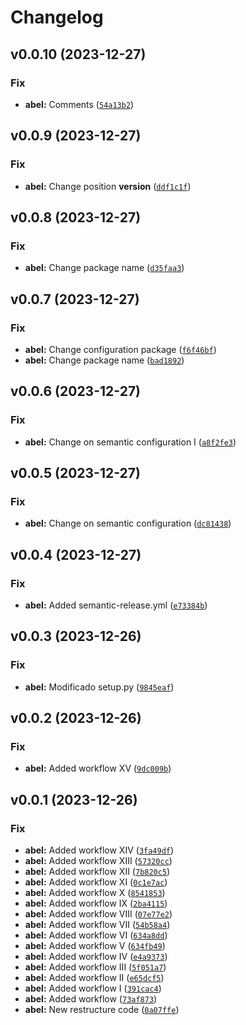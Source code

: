 # Changelog

<!--next-version-placeholder-->

## v0.0.10 (2023-12-27)

### Fix

* **abel:** Comments ([`54a13b2`](https://github.com/AbelGRubio/01-rest-api/commit/54a13b21f8dd3ec7a534fd02b21954114e7f4a74))

## v0.0.9 (2023-12-27)

### Fix

* **abel:** Change position __version__ ([`ddf1c1f`](https://github.com/AbelGRubio/01-rest-api/commit/ddf1c1fb4c6814bef284f8df9b412aa318e7849a))

## v0.0.8 (2023-12-27)

### Fix

* **abel:** Change package name ([`d35faa3`](https://github.com/AbelGRubio/01-rest-api/commit/d35faa3b2469eb8f84f423957bc9d9d12d4ba866))

## v0.0.7 (2023-12-27)

### Fix

* **abel:** Change configuration package ([`f6f46bf`](https://github.com/AbelGRubio/01-rest-api/commit/f6f46bf39ef8bf5395571643bae78f0adac8af93))
* **abel:** Change package name ([`bad1892`](https://github.com/AbelGRubio/01-rest-api/commit/bad18924058319fa374672dbe24938ad84936cef))

## v0.0.6 (2023-12-27)

### Fix

* **abel:** Change on semantic configuration I ([`a8f2fe3`](https://github.com/AbelGRubio/01-rest-api/commit/a8f2fe33c19c6e4d27fa01ec99bed47c648d98b3))

## v0.0.5 (2023-12-27)

### Fix

* **abel:** Change on semantic configuration ([`dc81438`](https://https://github.com/AbelGRubio/01-rest-api/AbelGRubio/01-rest-api/-/commit/dc81438d15e616d68a9cc4b7217f7a41dd90e98a))

## v0.0.4 (2023-12-27)

### Fix

* **abel:** Added semantic-release.yml ([`e73384b`](https://https://github.com/AbelGRubio/01-rest-api/AbelGRubio/01-rest-api/-/commit/e73384b29f6c628c64c501daf40690aec84235ab))

## v0.0.3 (2023-12-26)

### Fix

* **abel:** Modificado setup.py ([`9845eaf`](https://https://github.com/AbelGRubio/01-rest-api/AbelGRubio/01-rest-api/-/commit/9845eafe93ee9fe92bf8c5db540994ac4ada813d))

## v0.0.2 (2023-12-26)

### Fix

* **abel:** Added workflow XV ([`9dc009b`](https://https://github.com/AbelGRubio/01-rest-api/AbelGRubio/01-rest-api/-/commit/9dc009b22e1c746b48c1c9f0619757a7b94d4afc))

## v0.0.1 (2023-12-26)

### Fix

* **abel:** Added workflow XIV ([`3fa49df`](https://https://github.com/AbelGRubio/01-rest-api/AbelGRubio/01-rest-api/-/commit/3fa49df673a37558ca6c4840c16cb0ce57d1381a))
* **abel:** Added workflow XIII ([`57320cc`](https://https://github.com/AbelGRubio/01-rest-api/AbelGRubio/01-rest-api/-/commit/57320ccb1cb65b40a9cf2b7a2753b01e79b736d8))
* **abel:** Added workflow XII ([`7b820c5`](https://https://github.com/AbelGRubio/01-rest-api/AbelGRubio/01-rest-api/-/commit/7b820c58226c4c93ede06a766f4ec1a869fc90fe))
* **abel:** Added workflow XI ([`0c1e7ac`](https://https://github.com/AbelGRubio/01-rest-api/AbelGRubio/01-rest-api/-/commit/0c1e7ac92a8485e9e05f84e7df77688219ba311b))
* **abel:** Added workflow X ([`8541853`](https://https://github.com/AbelGRubio/01-rest-api/AbelGRubio/01-rest-api/-/commit/85418535ddca39429244ba4164c0cf9817803720))
* **abel:** Added workflow IX ([`2ba4115`](https://https://github.com/AbelGRubio/01-rest-api/AbelGRubio/01-rest-api/-/commit/2ba4115f04141e57bfdf0e66c88bfdbbc7aca86a))
* **abel:** Added workflow VIII ([`07e77e2`](https://https://github.com/AbelGRubio/01-rest-api/AbelGRubio/01-rest-api/-/commit/07e77e21cfcd8121aa8c5150d4529e15e5f7c261))
* **abel:** Added workflow VII ([`54b58a4`](https://https://github.com/AbelGRubio/01-rest-api/AbelGRubio/01-rest-api/-/commit/54b58a40f0712ec41f16f29889accfa63fa18036))
* **abel:** Added workflow VI ([`634a8dd`](https://https://github.com/AbelGRubio/01-rest-api/AbelGRubio/01-rest-api/-/commit/634a8ddf6ed76a202d6a7fa85a15022d51669a63))
* **abel:** Added workflow V ([`634fb49`](https://https://github.com/AbelGRubio/01-rest-api/AbelGRubio/01-rest-api/-/commit/634fb49162e46e242ac89854c05db6f97bc96964))
* **abel:** Added workflow IV ([`e4a9373`](https://https://github.com/AbelGRubio/01-rest-api/AbelGRubio/01-rest-api/-/commit/e4a937353e12c6a87418d7757852306637744416))
* **abel:** Added workflow III ([`5f051a7`](https://https://github.com/AbelGRubio/01-rest-api/AbelGRubio/01-rest-api/-/commit/5f051a7166827c0b4297af1e0cc3a291ef9de466))
* **abel:** Added workflow II ([`e65dcf5`](https://https://github.com/AbelGRubio/01-rest-api/AbelGRubio/01-rest-api/-/commit/e65dcf56ebc00b137d2e980eff7187a48af0cdd5))
* **abel:** Added workflow I ([`391cac4`](https://https://github.com/AbelGRubio/01-rest-api/AbelGRubio/01-rest-api/-/commit/391cac4ed0f038c35c64938cae188a6297323c18))
* **abel:** Added workflow ([`73af873`](https://https://github.com/AbelGRubio/01-rest-api/AbelGRubio/01-rest-api/-/commit/73af87398e272a16061c6e465ec4c58166b4814d))
* **abel:** New restructure code ([`0a07ffe`](https://https://github.com/AbelGRubio/01-rest-api/AbelGRubio/01-rest-api/-/commit/0a07ffe44398bbf26d41d1b00214e076967ee2ae))

